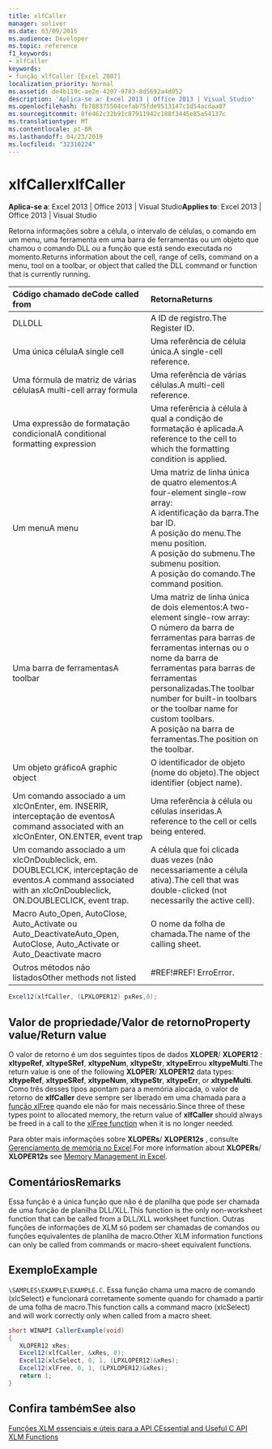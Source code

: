 ```yaml
---
title: xlfCaller
manager: soliver
ms.date: 03/09/2015
ms.audience: Developer
ms.topic: reference
f1_keywords:
- xlfCaller
keywords:
- função xlfCaller [Excel 2007]
localization_priority: Normal
ms.assetid: de4b119c-ae2e-4207-9783-8d5692a4d052
description: 'Aplica-se a: Excel 2013 | Office 2013 | Visual Studio'
ms.openlocfilehash: fb788375504cefab75fde9513147c1d54acdaa07
ms.sourcegitcommit: 8fe462c32b91c87911942c188f3445e85a54137c
ms.translationtype: MT
ms.contentlocale: pt-BR
ms.lasthandoff: 04/23/2019
ms.locfileid: "32310224"
---
```

# <a name="xlfcaller"></a><span data-ttu-id="9bb12-104">xlfCaller</span><span class="sxs-lookup"><span data-stu-id="9bb12-104">xlfCaller</span></span>

 <span data-ttu-id="9bb12-105">**Aplica-se a**: Excel 2013 | Office 2013 | Visual Studio</span><span class="sxs-lookup"><span data-stu-id="9bb12-105">**Applies to**: Excel 2013 | Office 2013 | Visual Studio</span></span> 
  
<span data-ttu-id="9bb12-106">Retorna informações sobre a célula, o intervalo de células, o comando em um menu, uma ferramenta em uma barra de ferramentas ou um objeto que chamou o comando DLL ou a função que está sendo executada no momento.</span><span class="sxs-lookup"><span data-stu-id="9bb12-106">Returns information about the cell, range of cells, command on a menu, tool on a toolbar, or object that called the DLL command or function that is currently running.</span></span>
  
|<span data-ttu-id="9bb12-107">**Código chamado de**</span><span class="sxs-lookup"><span data-stu-id="9bb12-107">**Code called from**</span></span>|<span data-ttu-id="9bb12-108">**Retorna**</span><span class="sxs-lookup"><span data-stu-id="9bb12-108">**Returns**</span></span>|
|:-----|:-----|
|<span data-ttu-id="9bb12-109">DLL</span><span class="sxs-lookup"><span data-stu-id="9bb12-109">DLL</span></span>  <br/> |<span data-ttu-id="9bb12-110">A ID de registro.</span><span class="sxs-lookup"><span data-stu-id="9bb12-110">The Register ID.</span></span>  <br/> |
|<span data-ttu-id="9bb12-111">Uma única célula</span><span class="sxs-lookup"><span data-stu-id="9bb12-111">A single cell</span></span>  <br/> |<span data-ttu-id="9bb12-112">Uma referência de célula única.</span><span class="sxs-lookup"><span data-stu-id="9bb12-112">A single-cell reference.</span></span>  <br/> |
|<span data-ttu-id="9bb12-113">Uma fórmula de matriz de várias células</span><span class="sxs-lookup"><span data-stu-id="9bb12-113">A multi-cell array formula</span></span>  <br/> |<span data-ttu-id="9bb12-114">Uma referência de várias células.</span><span class="sxs-lookup"><span data-stu-id="9bb12-114">A multi-cell reference.</span></span>  <br/> |
|<span data-ttu-id="9bb12-115">Uma expressão de formatação condicional</span><span class="sxs-lookup"><span data-stu-id="9bb12-115">A conditional formatting expression</span></span>  <br/> |<span data-ttu-id="9bb12-116">Uma referência à célula à qual a condição de formatação é aplicada.</span><span class="sxs-lookup"><span data-stu-id="9bb12-116">A reference to the cell to which the formatting condition is applied.</span></span>  <br/> |
|<span data-ttu-id="9bb12-117">Um menu</span><span class="sxs-lookup"><span data-stu-id="9bb12-117">A menu</span></span>  <br/> | <span data-ttu-id="9bb12-118">Uma matriz de linha única de quatro elementos:</span><span class="sxs-lookup"><span data-stu-id="9bb12-118">A four-element single-row array:</span></span>  <br/>  <span data-ttu-id="9bb12-119">A identificação da barra.</span><span class="sxs-lookup"><span data-stu-id="9bb12-119">The bar ID.</span></span>  <br/>  <span data-ttu-id="9bb12-120">A posição do menu.</span><span class="sxs-lookup"><span data-stu-id="9bb12-120">The menu position.</span></span>  <br/>  <span data-ttu-id="9bb12-121">A posição do submenu.</span><span class="sxs-lookup"><span data-stu-id="9bb12-121">The submenu position.</span></span>  <br/>  <span data-ttu-id="9bb12-122">A posição do comando.</span><span class="sxs-lookup"><span data-stu-id="9bb12-122">The command position.</span></span>  <br/> |
|<span data-ttu-id="9bb12-123">Uma barra de ferramentas</span><span class="sxs-lookup"><span data-stu-id="9bb12-123">A toolbar</span></span>  <br/> | <span data-ttu-id="9bb12-124">Uma matriz de linha única de dois elementos:</span><span class="sxs-lookup"><span data-stu-id="9bb12-124">A two-element single-row array:</span></span>  <br/>  <span data-ttu-id="9bb12-125">O número da barra de ferramentas para barras de ferramentas internas ou o nome da barra de ferramentas para barras de ferramentas personalizadas.</span><span class="sxs-lookup"><span data-stu-id="9bb12-125">The toolbar number for built-in toolbars or the toolbar name for custom toolbars.</span></span>  <br/>  <span data-ttu-id="9bb12-126">A posição na barra de ferramentas.</span><span class="sxs-lookup"><span data-stu-id="9bb12-126">The position on the toolbar.</span></span>  <br/> |
|<span data-ttu-id="9bb12-127">Um objeto gráfico</span><span class="sxs-lookup"><span data-stu-id="9bb12-127">A graphic object</span></span>  <br/> |<span data-ttu-id="9bb12-128">O identificador de objeto (nome do objeto).</span><span class="sxs-lookup"><span data-stu-id="9bb12-128">The object identifier (object name).</span></span>  <br/> |
|<span data-ttu-id="9bb12-129">Um comando associado a um xlcOnEnter, em. INSERIR, interceptação de eventos</span><span class="sxs-lookup"><span data-stu-id="9bb12-129">A command associated with an xlcOnEnter, ON.ENTER, event trap</span></span>  <br/> |<span data-ttu-id="9bb12-130">Uma referência à célula ou células inseridas.</span><span class="sxs-lookup"><span data-stu-id="9bb12-130">A reference to the cell or cells being entered.</span></span>  <br/> |
|<span data-ttu-id="9bb12-131">Um comando associado a um xlcOnDoubleclick, em. DOUBLECLICK, interceptação de eventos.</span><span class="sxs-lookup"><span data-stu-id="9bb12-131">A command associated with an xlcOnDoubleclick, ON.DOUBLECLICK, event trap.</span></span>  <br/> |<span data-ttu-id="9bb12-132">A célula que foi clicada duas vezes (não necessariamente a célula ativa).</span><span class="sxs-lookup"><span data-stu-id="9bb12-132">The cell that was double-clicked (not necessarily the active cell).</span></span>  <br/> |
|<span data-ttu-id="9bb12-133">Macro Auto_Open, AutoClose, Auto_Activate ou Auto_Deactivate</span><span class="sxs-lookup"><span data-stu-id="9bb12-133">Auto_Open, AutoClose, Auto_Activate or Auto_Deactivate macro</span></span>  <br/> |<span data-ttu-id="9bb12-134">O nome da folha de chamada.</span><span class="sxs-lookup"><span data-stu-id="9bb12-134">The name of the calling sheet.</span></span>  <br/> |
|<span data-ttu-id="9bb12-135">Outros métodos não listados</span><span class="sxs-lookup"><span data-stu-id="9bb12-135">Other methods not listed</span></span>  <br/> |<span data-ttu-id="9bb12-136">#REF!</span><span class="sxs-lookup"><span data-stu-id="9bb12-136">#REF!</span></span> <span data-ttu-id="9bb12-137">Erro</span><span class="sxs-lookup"><span data-stu-id="9bb12-137">Error.</span></span>  <br/> |
   
```cs
Excel12(xlfCaller, (LPXLOPER12) pxRes,0);
```

## <a name="property-valuereturn-value"></a><span data-ttu-id="9bb12-138">Valor de propriedade/Valor de retorno</span><span class="sxs-lookup"><span data-stu-id="9bb12-138">Property value/Return value</span></span>

<span data-ttu-id="9bb12-139">O valor de retorno é um dos seguintes tipos de dados **XLOPER**/ **XLOPER12** : **xltypeRef**, **xltypeSRef**, **xltypeNum**, **xltypeStr**, **xltypeErr**ou **xltypeMulti**.</span><span class="sxs-lookup"><span data-stu-id="9bb12-139">The return value is one of the following **XLOPER**/ **XLOPER12** data types: **xltypeRef**, **xltypeSRef**, **xltypeNum**, **xltypeStr**, **xltypeErr**, or **xltypeMulti**.</span></span> <span data-ttu-id="9bb12-140">Como três desses tipos apontam para a memória alocada, o valor de retorno de **xlfCaller** deve sempre ser liberado em uma chamada para a [função xlFree](xlfree.md) quando ele não for mais necessário.</span><span class="sxs-lookup"><span data-stu-id="9bb12-140">Since three of these types point to allocated memory, the return value of **xlfCaller** should always be freed in a call to the [xlFree function](xlfree.md) when it is no longer needed.</span></span> 
  
<span data-ttu-id="9bb12-141">Para obter mais informações sobre **XLOPERs**/ **XLOPER12s** , consulte [Gerenciamento de memória no Excel](memory-management-in-excel.md).</span><span class="sxs-lookup"><span data-stu-id="9bb12-141">For more information about **XLOPERs**/ **XLOPER12s** see [Memory Management in Excel](memory-management-in-excel.md).</span></span>
  
## <a name="remarks"></a><span data-ttu-id="9bb12-142">Comentários</span><span class="sxs-lookup"><span data-stu-id="9bb12-142">Remarks</span></span>

<span data-ttu-id="9bb12-143">Essa função é a única função que não é de planilha que pode ser chamada de uma função de planilha DLL/XLL.</span><span class="sxs-lookup"><span data-stu-id="9bb12-143">This function is the only non-worksheet function that can be called from a DLL/XLL worksheet function.</span></span> <span data-ttu-id="9bb12-144">Outras funções de informações de XLM só podem ser chamadas de comandos ou funções equivalentes de planilha de macro.</span><span class="sxs-lookup"><span data-stu-id="9bb12-144">Other XLM information functions can only be called from commands or macro-sheet equivalent functions.</span></span>
  
## <a name="example"></a><span data-ttu-id="9bb12-145">Exemplo</span><span class="sxs-lookup"><span data-stu-id="9bb12-145">Example</span></span>

 <span data-ttu-id="9bb12-146">`\SAMPLES\EXAMPLE\EXAMPLE.C`.</span><span class="sxs-lookup"><span data-stu-id="9bb12-146"></span></span> <span data-ttu-id="9bb12-147">Essa função chama uma macro de comando (xlcSelect) e funcionará corretamente somente quando for chamado a partir de uma folha de macro.</span><span class="sxs-lookup"><span data-stu-id="9bb12-147">This function calls a command macro (xlcSelect) and will work correctly only when called from a macro sheet.</span></span>
  
```cs
short WINAPI CallerExample(void)
{
   XLOPER12 xRes;
   Excel12(xlfCaller, &xRes, 0);
   Excel12(xlcSelect, 0, 1, (LPXLOPER12)&xRes);
   Excel12(xlFree, 0, 1, (LPXLOPER12)&xRes);
   return 1;
}
```

## <a name="see-also"></a><span data-ttu-id="9bb12-148">Confira também</span><span class="sxs-lookup"><span data-stu-id="9bb12-148">See also</span></span>



[<span data-ttu-id="9bb12-149">Funções XLM essenciais e úteis para a API C</span><span class="sxs-lookup"><span data-stu-id="9bb12-149">Essential and Useful C API XLM Functions</span></span>](essential-and-useful-c-api-xlm-functions.md)

